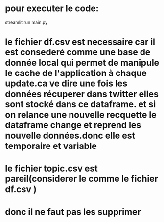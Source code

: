 # pour executer le code:
   streamlit run main.py
# le fichier df.csv est necessaire car il est consederé comme une base de donnée local qui permet de manipule le cache de l'application à chaque update.ca ve dire une fois les données récuperer dans twitter elles sont stocké dans ce dataframe. et si on relance une nouvelle recquette le dataframe change et reprend les nouvelle données.donc elle est temporaire et variable

# le fichier topic.csv est pareil(considerer le comme le fichier df.csv )
# donc il ne faut pas les supprimer
